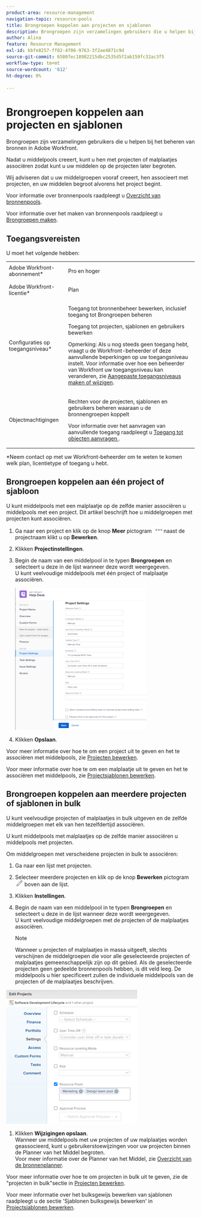 ```yaml
---
product-area: resource-management
navigation-topic: resource-pools
title: Brongroepen koppelen aan projecten en sjablonen
description: Brongroepen zijn verzamelingen gebruikers die u helpen bij het beheren van bronnen in Adobe Workfront.
author: Alina
feature: Resource Management
exl-id: bbfe8257-ff02-4f06-9763-3f2ae4871c9d
source-git-commit: 6580fec18982215dbc2535d5f2ab159fc32ac3f5
workflow-type: tm+mt
source-wordcount: '612'
ht-degree: 0%

---
```


# Brongroepen koppelen aan projecten en sjablonen


<!-- drafted for bulk editing projects: make this live when we release edit projects in bulk and replace the screen shot below (marked) and make the shot in yellow showing adding resource pools to multiple projects:
<span class="preview">The highlighted information on this page refers to functionality not yet generally available. It is available only in the Preview environment.</span> 

-->

<!--
<div data-mc-conditions="QuicksilverOrClassic.Draft mode">
<p>The sections about how to add resource pools to templates, projects are duplicated from the articles listed in those sections (Editing Projects, Creating a Template, etc).</p>
<p>***I decided to keep these steps here, though, because it's hard to parse through those much lunger articles for just updating this one field.)</p>
</div>
-->

Brongroepen zijn verzamelingen gebruikers die u helpen bij het beheren van bronnen in Adobe Workfront.

Nadat u middelpools creeert, kunt u hen met projecten of malplaatjes associëren zodat kunt u uw middelen op de projecten later begroten.

Wij adviseren dat u uw middelgroepen vooraf creeert, hen associeert met projecten, en uw middelen begroot alvorens het project begint.

Voor informatie over bronnenpools raadpleegt u [Overzicht van bronnenpools](../../../resource-mgmt/resource-planning/resource-pools/work-with-resource-pools.md).

Voor informatie over het maken van bronnenpools raadpleegt u [Brongroepen maken](../../../resource-mgmt/resource-planning/resource-pools/create-resource-pools.md).

## Toegangsvereisten

U moet het volgende hebben:

<table style="table-layout:auto"> 
 <col> 
 <col> 
 <tbody> 
  <tr> 
   <td role="rowheader">Adobe Workfront-abonnement*</td> 
   <td> <p>Pro en hoger</p> </td> 
  </tr> 
  <tr> 
   <td role="rowheader">Adobe Workfront-licentie*</td> 
   <td> <p>Plan </p> </td> 
  </tr> 
  <tr> 
   <td role="rowheader">Configuraties op toegangsniveau*</td> 
   <td> <p>Toegang tot bronnenbeheer bewerken, inclusief toegang tot Brongroepen beheren</p> <p>Toegang tot projecten, sjablonen en gebruikers bewerken</p> <p>Opmerking: Als u nog steeds geen toegang hebt, vraagt u de Workfront-beheerder of deze aanvullende beperkingen op uw toegangsniveau instelt. Voor informatie over hoe een beheerder van Workfront uw toegangsniveau kan veranderen, zie <a href="../../../administration-and-setup/add-users/configure-and-grant-access/create-modify-access-levels.md" class="MCXref xref">Aangepaste toegangsniveaus maken of wijzigen</a>.</p> </td> 
  </tr> 
  <tr data-mc-conditions=""> 
   <td role="rowheader">Objectmachtigingen</td> 
   <td> <p>Rechten voor de projecten, sjablonen en gebruikers beheren waaraan u de bronnengroepen koppelt</p> <p>Voor informatie over het aanvragen van aanvullende toegang raadpleegt u <a href="../../../workfront-basics/grant-and-request-access-to-objects/request-access.md" class="MCXref xref">Toegang tot objecten aanvragen </a>.</p> </td> 
  </tr> 
 </tbody> 
</table>

&#42;Neem contact op met uw Workfront-beheerder om te weten te komen welk plan, licentietype of toegang u hebt.

## Brongroepen koppelen aan één project of sjabloon

U kunt middelpools met een malplaatje op de zelfde manier associëren u middelpools met een project. Dit artikel beschrijft hoe u middelgroepen met projecten kunt associëren.

1. Ga naar een project en klik op de knop **Meer** pictogram ![](assets/more-icon.png)naast de projectnaam klikt u op **Bewerken**.

1. Klikken **Projectinstellingen**.

1. Begin de naam van een middelpool in te typen **Brongroepen** en selecteert u deze in de lijst wanneer deze wordt weergegeven.\
   U kunt veelvoudige middelpools met één project of malplaatje associëren.

   ![](assets/nwe-project-settings-in-edit-project-box-350x380.png)

1. Klikken **Opslaan**.

Voor meer informatie over hoe te om een project uit te geven en het te associëren met middelpools, zie [Projecten bewerken](../../../manage-work/projects/manage-projects/edit-projects.md).

Voor meer informatie over hoe te om een malplaatje uit te geven en het te associëren met middelpools, zie [Projectsjablonen bewerken](../../../manage-work/projects/create-and-manage-templates/edit-templates.md).

## Brongroepen koppelen aan meerdere projecten of sjablonen in bulk

U kunt veelvoudige projecten of malplaatjes in bulk uitgeven en de zelfde middelgroepen met elk van hen tezelfdertijd associëren.

U kunt middelpools met malplaatjes op de zelfde manier associëren u middelpools met projecten.

Om middelgroepen met verscheidene projecten in bulk te associëren:

1. Ga naar een lijst met projecten.
1. Selecteer meerdere projecten en klik op de knop **Bewerken** pictogram ![](assets/edit-icon.png) boven aan de lijst.

1. Klikken **Instellingen**.
1. Begin de naam van een middelpool in te typen **Brongroepen** en selecteert u deze in de lijst wanneer deze wordt weergegeven.\
   U kunt veelvoudige middelgroepen met de projecten of de malplaatjes associëren.

   >[!NOTE]
   >
   >Wanneer u projecten of malplaatjes in massa uitgeeft, slechts verschijnen de middelgroepen die voor alle geselecteerde projecten of malplaatjes gemeenschappelijk zijn op dit gebied. Als de geselecteerde projecten geen gedeelde bronnenpools hebben, is dit veld leeg. De middelpools u hier specificeert zullen de individuele middelpools van de projecten of de malplaatjes beschrijven.

<!--drafted note for bulk editing projects - update the screen shot below for Edit Projects with the new UI in bulk and add the preview tags to the picture for Preview-->

![add_resource_pools_to_multiple_projects.png](assets/add-resource-pools-to-multiple-projects-350x358.png)

1. Klikken **Wijzigingen opslaan**.\
   Wanneer uw middelpools met uw projecten of uw malplaatjes worden geassocieerd, kunt u gebruikerstoewijzingen voor uw projecten binnen de Planner van het Middel begroten.\
   Voor meer informatie over de Planner van het Middel, zie [Overzicht van de bronnenplanner](../../../resource-mgmt/resource-planning/get-started-resource-planner.md).

Voor meer informatie over hoe te om projecten in bulk uit te geven, zie de &quot;projecten in bulk&quot;sectie in [Projecten bewerken](../../../manage-work/projects/manage-projects/edit-projects.md).

Voor meer informatie over het bulksgewijs bewerken van sjablonen raadpleegt u de sectie &#39;Sjablonen bulksgewijs bewerken&#39; in [Projectsjablonen bewerken](../../../manage-work/projects/create-and-manage-templates/edit-templates.md).
